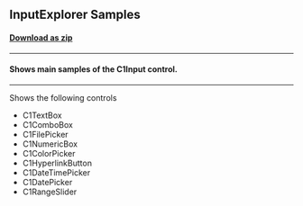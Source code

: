 ## InputExplorer Samples
#### [Download as zip](https://grapecity.github.io/DownGit/#/home?url=https://github.com/GrapeCity/ComponentOne-WPF-Samples/tree/master/NET_6/Input/InputExplorer)
____
#### Shows main samples of the C1Input control.
____
Shows the following controls

* C1TextBox
* C1ComboBox
* C1FilePicker
* C1NumericBox
* C1ColorPicker
* C1HyperlinkButton
* C1DateTimePicker
* C1DatePicker
* C1RangeSlider
